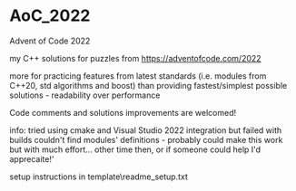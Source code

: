 # AoC_2022
Advent of Code 2022

my C++ solutions for puzzles from https://adventofcode.com/2022

more for practicing features from latest standards (i.e. modules from C++20, std algorithms and boost) than providing fastest/simplest possible solutions - readability over performance

Code comments and solutions improvements are welcomed!

info: tried using cmake and Visual Studio 2022 integration but failed with builds couldn't find modules' definitions - probably could make this work but with much effort... other time then, or if someone could help I'd apprecaite!'

setup instructions in template\readme_setup.txt